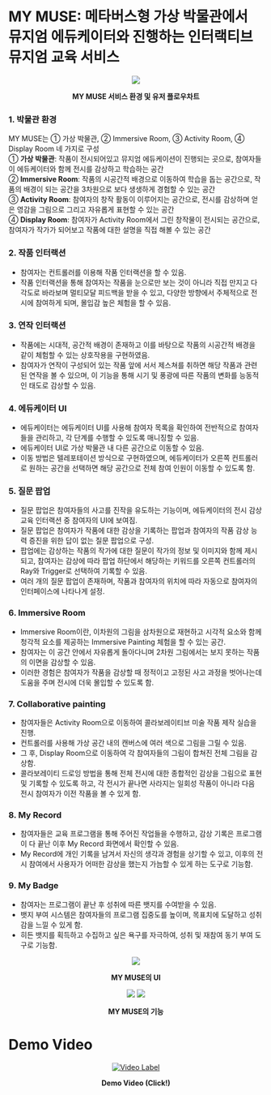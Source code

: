 # MY MUSE: 메타버스형 가상 박물관에서 뮤지엄 에듀케이터와 진행하는 인터랙티브 뮤지엄 교육 서비스
<p align="center">
  <img src="https://github.com/nuri0311/MY-MUSE/assets/33514635/98a48bd3-69ee-4300-aca2-e17530f42ca5">
</p>
<div align="center">
  
  **MY MUSE 서비스 환경 및 유저 플로우차트**
  
</div>

### 1. 박물관 환경
MY MUSE는 ① 가상 박물관, ② Immersive Room, ③ Activity Room, ④ Display Room 네 가지로 구성  
① **가상 박물관**: 작품이 전시되어있고 뮤지엄 에듀케이션이 진행되는 곳으로, 참여자들이 에듀케이터와 함께 전시를 감상하고 학습하는 공간  
② **Immersive Room**: 작품의 시공간적 배경으로 이동하여 학습을 돕는 공간으로, 작품의 배경이 되는 공간을 3차원으로 보다 생생하게 경험할 수 있는 공간  
③ **Activity Room**: 참여자의 창작 활동이 이루어지는 공간으로, 전시를 감상하며 얻은 영감을 그림으로 그리고 자유롭게 표현할 수 있는 공간  
④ **Display Room**: 참여자가 Activity Room에서 그린 창작물이 전시되는 공간으로, 참여자가 작가가 되어보고 작품에 대한 설명을 직접 해볼 수 있는 공간  

### 2. 작품 인터랙션  
- 참여자는 컨트롤러를 이용해 작품 인터랙션을 할 수 있음. 
- 작품 인터랙션을 통해 참여자는 작품을 눈으로만 보는 것이 아니라 직접 만지고 다각도로 바라보며 멀티모달 피드백을 받을 수 있고, 다양한 방향에서 주체적으로 전시에 참여하게 되며, 몰입감 높은 체험을 할 수 있음.

### 3. 연작 인터랙션
- 작품에는 시대적, 공간적 배경이 존재하고 이를 바탕으로 작품의 시공간적 배경을 같이 체험할 수 있는 상호작용을 구현하였음. 
- 참여자가 연작이 구성되어 있는 작품 앞에 서서 제스쳐를 취하면 해당 작품과 관련된 연작을 볼 수 있으며, 이 기능을 통해 시기 및 풍광에 따른 작품의 변화를 능동적인 태도로 감상할 수 있음.

### 4. 에듀케이터 UI
- 에듀케이터는 에듀케이터 UI를 사용해 참여자 목록을 확인하여 전반적으로 참여자들을 관리하고, 각 단계를 수행할 수 있도록 매니징할 수 있음. 
- 에듀케이터 UI로 가상 박물관 내 다른 공간으로 이동할 수 있음. 
- 이동 방법은 텔레포테이션 방식으로 구현하였으며, 에듀케이터가 오른쪽 컨트롤러로 원하는 공간을 선택하면 해당 공간으로 전체 참여 인원이 이동할 수 있도록 함.

### 5. 질문 팝업
- 질문 팝업은 참여자들의 사고를 진작을 유도하는 기능이며, 에듀케이터의 전시 감상 교육 인터랙션 중 참여자의 UI에 보여짐. 
- 질문 팝업은 참여자가 작품에 대한 감상을 기록하는 팝업과 참여자의 작품 감상 능력 증진을 위한 답이 없는 질문 팝업으로 구성. 
- 팝업에는 감상하는 작품의 작가에 대한 질문이 작가의 정보 및 이미지와 함께 제시되고, 참여자는 감상에 따라 팝업 하단에서 해당하는 키워드를 오른쪽 컨트롤러의 Ray와 Trigger로 선택하여 기록할 수 있음. 
- 여러 개의 질문 팝업이 존재하며, 작품과 참여자의 위치에 따라 자동으로 참여자의 인터페이스에 나타나게 설정.

### 6. Immersive Room
- Immersive Room이란, 이차원의 그림을 삼차원으로 재현하고 시각적 요소와 함께 청각적 요소를 제공하는 Immersive Painting 체험을 할 수 있는 공간. 
- 참여자는 이 공간 안에서 자유롭게 돌아다니며 2차원 그림에서는 보지 못하는 작품의 이면을 감상할 수 있음. 
- 이러한 경험은 참여자가 작품을 감상할 때 정적이고 고정된 사고 과정을 벗어나는데 도움을 주며 전시에 더욱 몰입할 수 있도록 함.

### 7. Collaborative painting
- 참여자들은 Activity Room으로 이동하여 콜라보레이티브 미술 작품 제작 실습을 진행. 
- 컨트롤러를 사용해 가상 공간 내의 캔버스에 여러 색으로 그림을 그릴 수 있음. 
- 그 후, Display Room으로 이동하여 각 참여자들의 그림이 합쳐진 전체 그림을 감상함. 
- 콜라보레이티 드로잉 방법을 통해 전체 전시에 대한 종합적인 감상을 그림으로 표현 및 기록할 수 있도록 하고, 각 전시가 끝나면 사라지는 일회성 작품이 아니라 다음 전시 참여자가 이전 작품을 볼 수 있게 함.

### 8. My Record
- 참여자들은 교육 프로그램을 통해 주어진 작업들을 수행하고, 감상 기록은 프로그램이 다 끝난 이후 My Record 화면에서 확인할 수 있음. 
- My Record에 개인 기록을 남겨서 자신의 생각과 경험을 상기할 수 있고, 이후의 전시 참여에서 사용자가 어떠한 감상을 했는지 가늠할 수 있게 하는 도구로 기능함.

### 9. My Badge
- 참여자는 프로그램이 끝난 후 성취에 따른 뱃지를 수여받을 수 있음. 
- 뱃지 부여 시스템은 참여자들의 프로그램 집중도를 높이며, 목표치에 도달하고 성취감을 느낄 수 있게 함. 
- 히든 뱃지를 획득하고 수집하고 싶은 욕구를 자극하여, 성취 및 재참여 동기 부여 도구로 기능함.

<p align="center">
  <img src="https://github.com/nuri0311/MY-MUSE/assets/33514635/5abadd85-1373-4f5a-8879-5d8c8d0200da">
</p>
<div align="center">
 
  **MY MUSE의 UI**
 </div>

<p align="center">
  <img src="https://github.com/nuri0311/MY-MUSE/assets/33514635/bc7fc79b-f9f7-42bf-96b4-97a1671e8469">
  <img src="https://github.com/nuri0311/MY-MUSE/assets/33514635/500a30a8-85dd-480d-a2ca-24fc54f0d46e">
</p>
<div align="center">
 
  **MY MUSE의 기능**
  
</div>

# Demo Video
<div align="center">
  
 [![Video Label](http://img.youtube.com/vi/zsD7NtTbjIo/0.jpg)](https://youtu.be/zsD7NtTbjIo)
 
  **Demo Video (Click!)**
  
</div>
